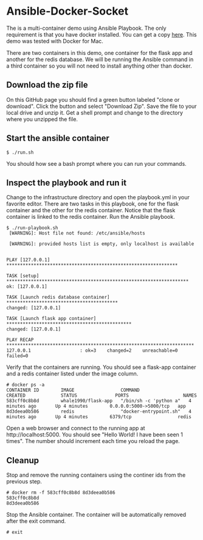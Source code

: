 # Ansible-Docker-Socket

The is a multi-container demo using Ansible Playbook.  The only requirement is that you have docker installed. You can get a copy [here](https://docs.docker.com/engine/installation/mac/). This demo was tested with Docker for Mac.

There are two containers in this demo, one container for the flask app and another for the redis database.  We will be running the Ansible command in a third container so you will not need to install anything other than docker.


## Download the zip file
On this GitHub page you should find a green button labeled "clone or download".  Click the button and select "Download Zip".  Save the file to your local drive and unzip it. Get a shell prompt and change to the directory where you unzipped the file. 

## Start the ansible container

```
$ ./run.sh
```

You should how see a bash prompt where you can run your commands.

## Inspect the playbook and run it

Change to the infrastructure directory and open the playbook.yml in your favorite editor. There are two tasks in this playbook, one for the flask container and the other for the redis container. Notice that the flask container is linked to the redis container. Run the Ansible playbook.

```
$ ./run-playbook.sh
 [WARNING]: Host file not found: /etc/ansible/hosts

 [WARNING]: provided hosts list is empty, only localhost is available


PLAY [127.0.0.1] ***************************************************************

TASK [setup] *******************************************************************
ok: [127.0.0.1]

TASK [Launch redis database container] *****************************************
changed: [127.0.0.1]

TASK [Launch flask app container] **********************************************
changed: [127.0.0.1]

PLAY RECAP *********************************************************************
127.0.0.1                  : ok=3    changed=2    unreachable=0    failed=0   
```

Verify that the containers are running. You should see a flask-app container and a redis container listed under the image column.

```
# docker ps -a
CONTAINER ID        IMAGE                 COMMAND                  CREATED             STATUS              PORTS                    NAMES
583cff0c8b8d        whale1990/flask-app   "/bin/sh -c 'python a"   4 minutes ago       Up 4 minutes        0.0.0.0:5000->5000/tcp   app
8d3deea0b586        redis                 "docker-entrypoint.sh"   4 minutes ago       Up 4 minutes        6379/tcp                 redis
```


Open a web browser and connect to the running app at http://localhost:5000.  You should see "Hello World! I have been seen 1 times". The number should increment each time you reload the page.


## Cleanup

Stop and remove the running containers using the continer ids from the previous step.

```
# docker rm -f 583cff0c8b8d 8d3deea0b586
583cff0c8b8d
8d3deea0b586
```

Stop the Ansible container. The container will be automatically removed after the exit command.

```
# exit
```


